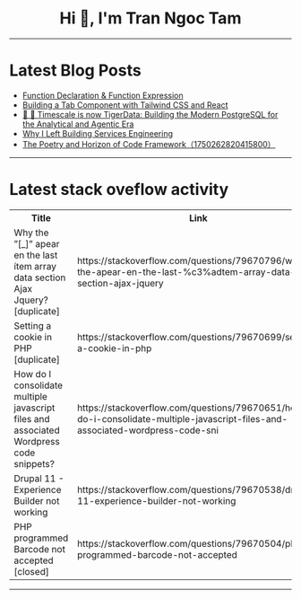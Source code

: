 <h1 align="center">Hi 👋, I'm Tran Ngoc Tam</h1>

---

# Latest Blog Posts 
<!-- BLOG-POST-LIST:START -->
- [Function Declaration &amp; Function Expression](https://dev.to/swetha67/function-declaration-function-expression-4m1d)
- [Building a Tab Component with Tailwind CSS and React](https://dev.to/hexshift/building-a-tab-component-with-tailwind-css-and-react-3c4h)
- [🐯 🚀 Timescale is now TigerData: Building the Modern PostgreSQL for the Analytical and Agentic Era](https://dev.to/tigerdata/timescale-is-now-tigerdata-building-the-modern-postgresql-for-the-analytical-and-agentic-era-3a51)
- [Why I Left Building Services Engineering](https://dev.to/javaskr/why-i-left-building-services-engineering-5bi4)
- [The Poetry and Horizon of Code Framework（1750262820415800）](https://dev.to/member_e911e096/the-poetry-and-horizon-of-code-framework1750262820415800-30nc)
<!-- BLOG-POST-LIST:END -->

---

# Latest stack oveflow activity
<table>
  <tr><th>Title</th><th>Link</th></tr>
  <!-- STACKOVERFLOW:START --><tr><td>Why the ”[_]” apear en the last ítem array data section Ajax Jquery? [duplicate]</td><td>https://stackoverflow.com/questions/79670796/why-the-apear-en-the-last-%c3%adtem-array-data-section-ajax-jquery</td></tr><tr><td>Setting a cookie in PHP [duplicate]</td><td>https://stackoverflow.com/questions/79670699/setting-a-cookie-in-php</td></tr><tr><td>How do I consolidate multiple javascript files and associated Wordpress code snippets?</td><td>https://stackoverflow.com/questions/79670651/how-do-i-consolidate-multiple-javascript-files-and-associated-wordpress-code-sni</td></tr><tr><td>Drupal 11 - Experience Builder not working</td><td>https://stackoverflow.com/questions/79670538/drupal-11-experience-builder-not-working</td></tr><tr><td>PHP programmed Barcode not accepted [closed]</td><td>https://stackoverflow.com/questions/79670504/php-programmed-barcode-not-accepted</td></tr><!-- STACKOVERFLOW:END -->
</table>

---


